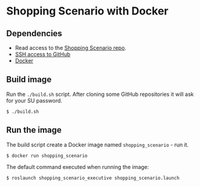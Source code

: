 # Shopping Scenario with Docker

## Dependencies
* Read access to the [Shopping Scenario repo](https://github.com/code-iai/shopping_scenario).
* [SSH access to GitHub](https://help.github.com/articles/generating-ssh-keys/)
* [Docker](http://docs.docker.com/linux/started/)

## Build image
Run the `./build.sh` script. After cloning some GitHub repositories it will ask for your SU password.

```shell
$ ./build.sh
```

## Run the image
The build script create a Docker image named `shopping_scenario` - run it.

```shell
$ docker run shopping_scenario
```

The default command executed when running the image:
```
$ roslaunch shopping_scenario_executive shopping_scenario.launch
```
